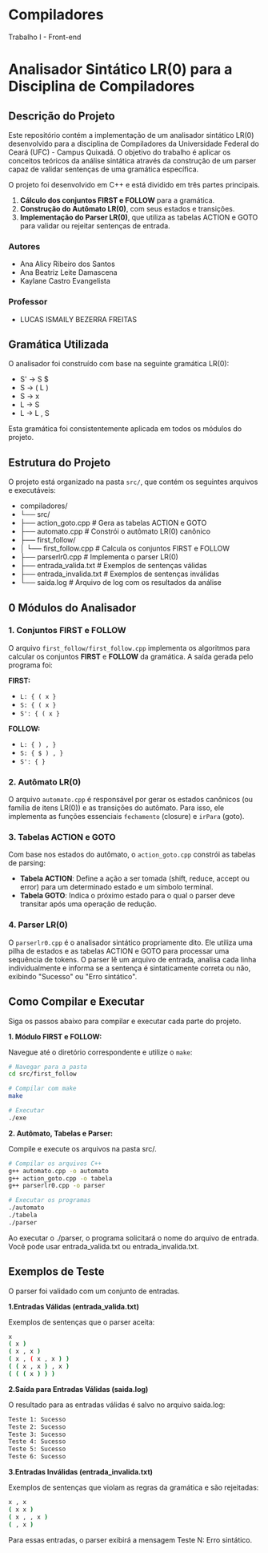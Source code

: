 # Compiladores
Trabalho I - Front-end 

# Analisador Sintático LR(0) para a Disciplina de Compiladores

## Descrição do Projeto
Este repositório contém a implementação de um analisador sintático LR(0) desenvolvido para a disciplina de Compiladores da Universidade Federal do Ceará (UFC) - Campus Quixadá. O objetivo do trabalho é aplicar os conceitos teóricos da análise sintática através da construção de um parser capaz de validar sentenças de uma gramática específica.

O projeto foi desenvolvido em C++ e está dividido em três partes principais.
1.  **Cálculo dos conjuntos FIRST e FOLLOW** para a gramática.
2.  **Construção do Autômato LR(0)**, com seus estados e transições.
3.  **Implementação do Parser LR(0)**, que utiliza as tabelas ACTION e GOTO para validar ou rejeitar sentenças de entrada.

### Autores
* Ana Alicy Ribeiro dos Santos 
* Ana Beatriz Leite Damascena 
* Kaylane Castro Evangelista 

###  Professor
* LUCAS ISMAILY BEZERRA FREITAS 

## Gramática Utilizada

O analisador foi construído com base na seguinte gramática LR(0):
* S' → S $
* S  → ( L )
* S  → x
* L  → S
* L  → L , S

Esta gramática foi consistentemente aplicada em todos os módulos do projeto.

## Estrutura do Projeto

O projeto está organizado na pasta `src/`, que contém os seguintes arquivos e executáveis:

* compiladores/
* └── src/
* ├── action_goto.cpp        # Gera as tabelas ACTION e GOTO
* ├── automato.cpp           # Constrói o autômato LR(0) canônico
* ├── first_follow/
* │   └── first_follow.cpp   # Calcula os conjuntos FIRST e FOLLOW
* ├── parserlr0.cpp          # Implementa o parser LR(0)
* ├── entrada_valida.txt     # Exemplos de sentenças válidas
* ├── entrada_invalida.txt   # Exemplos de sentenças inválidas
* └── saida.log              # Arquivo de log com os resultados da análise

## 0 Módulos do Analisador

### 1. Conjuntos FIRST e FOLLOW
O arquivo `first_follow/first_follow.cpp` implementa os algoritmos para calcular os conjuntos **FIRST** e **FOLLOW** da gramática. A saída gerada pelo programa foi:

**FIRST:**
* `L: { ( x }` 
* `S: { ( x }` 
* `S': { ( x }` 

**FOLLOW:**
* `L: { ) , }` 
* `S: { $ ) , }` 
* `S': { }`

### 2. Autômato LR(0)
O arquivo `automato.cpp` é responsável por gerar os estados canônicos (ou família de itens LR(0)) e as transições do autômato. Para isso, ele implementa as funções essenciais `fechamento` (closure) e `irPara` (goto).

### 3. Tabelas ACTION e GOTO
Com base nos estados do autômato, o `action_goto.cpp` constrói as tabelas de parsing:
* **Tabela ACTION**: Define a ação a ser tomada (shift, reduce, accept ou error) para um determinado estado e um símbolo terminal.
* **Tabela GOTO**: Indica o próximo estado para o qual o parser deve transitar após uma operação de redução.


### 4. Parser LR(0)
O `parserlr0.cpp` é o analisador sintático propriamente dito. Ele utiliza uma pilha de estados e as tabelas ACTION e GOTO para processar uma sequência de tokens. O parser lê um arquivo de entrada, analisa cada linha individualmente e informa se a sentença é sintaticamente correta ou não, exibindo "Sucesso" ou "Erro sintático".

## Como Compilar e Executar

Siga os passos abaixo para compilar e executar cada parte do projeto.

**1. Módulo FIRST e FOLLOW:**

Navegue até o diretório correspondente e utilize o `make`:
```bash
# Navegar para a pasta
cd src/first_follow

# Compilar com make
make

# Executar
./exe
```

**2. Autômato, Tabelas e Parser:**

Compile e execute os arquivos na pasta src/.
```bash
# Compilar os arquivos C++
g++ automato.cpp -o automato
g++ action_goto.cpp -o tabela
g++ parserlr0.cpp -o parser

# Executar os programas
./automato
./tabela
./parser
```

Ao executar o ./parser, o programa solicitará o nome do arquivo de entrada. Você pode usar entrada_valida.txt ou entrada_invalida.txt. 

## Exemplos de Teste

O parser foi validado com um conjunto de entradas.

**1.Entradas Válidas (entrada_valida.txt)**

Exemplos de sentenças que o parser aceita: 
```bash
x 
( x )
( x , x )
( x , ( x , x ) )
( ( x , x ) , x )
( ( ( x ) ) )
```

**2.Saída para Entradas Válidas (saida.log)**

O resultado para as entradas válidas é salvo no arquivo saida.log: 
```bash
Teste 1: Sucesso
Teste 2: Sucesso
Teste 3: Sucesso
Teste 4: Sucesso
Teste 5: Sucesso
Teste 6: Sucesso
```

**3.Entradas Inválidas (entrada_invalida.txt)**

Exemplos de sentenças que violam as regras da gramática e são rejeitadas:
```bash
x , x 	
( x x )	
( x , , x )
( , x )
```

Para essas entradas, o parser exibirá a mensagem Teste N: Erro sintático.
